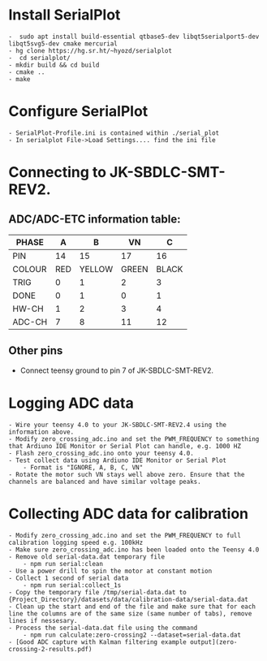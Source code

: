 # Install SerialPlot
    -  sudo apt install build-essential qtbase5-dev libqt5serialport5-dev libqt5svg5-dev cmake mercurial
    - hg clone https://hg.sr.ht/~hyozd/serialplot
    -  cd serialplot/
    - mkdir build && cd build
    - cmake ..
 	- make

# Configure SerialPlot
    - SerialPlot-Profile.ini is contained within ./serial_plot
    - In serialplot File->Load Settings.... find the ini file

# Connecting to JK-SBDLC-SMT-REV2. 

## ADC/ADC-ETC information table:

| PHASE       | A   | B      | VN    | C     |
|-------------|-----|--------|-------|-------|
| PIN         | 14  | 15     | 17    | 16    |
| COLOUR      | RED | YELLOW | GREEN | BLACK |
| TRIG        | 0   | 1      | 2     | 3     |
| DONE        | 0   | 1      | 0     | 1     |
| HW-CH       | 1   | 2      | 3     | 4     |
| ADC-CH      | 7   | 8      | 11    | 12    |

## Other pins

- Connect teensy ground to pin 7 of JK-SBDLC-SMT-REV2.

# Logging ADC data

    - Wire your teensy 4.0 to your JK-SBDLC-SMT-REV2.4 using the information above.
    - Modify zero_crossing_adc.ino and set the PWM_FREQUENCY to something that Ardiuno IDE Monitor or Serial Plot can handle, e.g. 1000 HZ
    - Flash zero_crossing_adc.ino onto your teensy 4.0.
    - Test collect data using Ardiuno IDE Monitor or Serial Plot
        - Format is "IGNORE, A, B, C, VN"
    - Rotate the motor such VN stays well above zero. Ensure that the channels are balanced and have similar voltage peaks.

# Collecting ADC data for calibration

    - Modify zero_crossing_adc.ino and set the PWM_FREQUENCY to full calibration logging speed e.g. 100kHz
    - Make sure zero_crossing_adc.ino has been loaded onto the Teensy 4.0
    - Remove old serial-data.dat temporary file
        - npm run serial:clean
    - Use a power drill to spin the motor at constant motion
    - Collect 1 second of serial data
        - npm run serial:collect_1s
    - Copy the temporary file /tmp/serial-data.dat to {Project_Directory}/datasets/data/calibration-data/serial-data.dat
    - Clean up the start and end of the file and make sure that for each line the columns are of the same size (same number of tabs), remove lines if nessesary.
    - Process the serial-data.dat file using the command
        - npm run calculate:zero-crossing2 --dataset=serial-data.dat
    - [Good ADC capture with Kalman filtering example output](zero-crossing-2-results.pdf)



